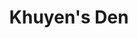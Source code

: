 ---
layout: ../../../layouts/PeoplePostLayout.astro
title: "Khuyen's Den"
info: 
    Location: 'Space near the Gatekeeper'
    Population: '50'
    Governance: 'Private station'

---